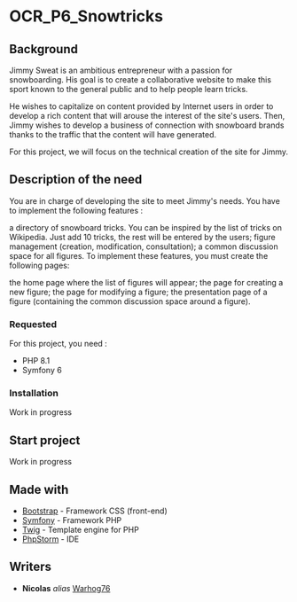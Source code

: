 # OCR_P6_Snowtricks

## Background
Jimmy Sweat is an ambitious entrepreneur with a passion for snowboarding. His goal is to create a collaborative website to make this sport known to the general public and to help people learn tricks.

He wishes to capitalize on content provided by Internet users in order to develop a rich content that will arouse the interest of the site's users. Then, Jimmy wishes to develop a business of connection with snowboard brands thanks to the traffic that the content will have generated.

For this project, we will focus on the technical creation of the site for Jimmy.

## Description of the need
You are in charge of developing the site to meet Jimmy's needs. You have to implement the following features :

a directory of snowboard tricks. You can be inspired by the list of tricks on Wikipedia. Just add 10 tricks, the rest will be entered by the users;
figure management (creation, modification, consultation);
a common discussion space for all figures.
To implement these features, you must create the following pages:

the home page where the list of figures will appear;
the page for creating a new figure;
the page for modifying a figure;
the presentation page of a figure (containing the common discussion space around a figure).

### Requested
For this project, you need :

- PHP 8.1
- Symfony 6

### Installation
Work in progress

## Start project

Work in progress

## Made with
* [Bootstrap](http://materializecss.com) - Framework CSS (front-end)
* [Symfony](https://symfony.com/) - Framework PHP
* [Twig](https://twig.symfony.com/) - Template engine for PHP
* [PhpStorm](https://www.jetbrains.com/fr-fr/phpstorm/) - IDE

## Writers
* **Nicolas** _alias_ [Warhog76](https://github.com/warhog76)
